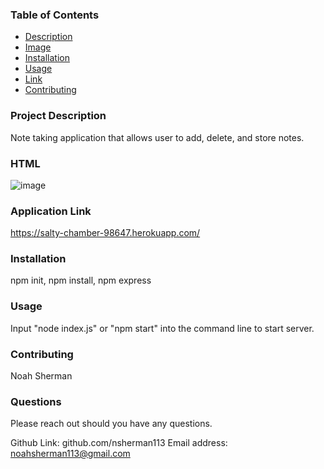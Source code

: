 ### Table of Contents 
  - [Description](#description)
  - [Image](#image)
  - [Installation](#installation)
  - [Usage](#usage)
  - [Link](#link)
  - [Contributing](#contributing)
  
  
### Project Description
  Note taking application that allows user to add, delete, and store notes. 
  
 ### HTML
 ![image](https://user-images.githubusercontent.com/74440415/110739794-7bde3f00-81f7-11eb-86c9-b31d91086870.png)

 
### Application Link 
https://salty-chamber-98647.herokuapp.com/

### Installation 
  npm init, npm install, npm express

### Usage
 Input "node index.js" or "npm start" into the command line to start server. 



### Contributing

 Noah Sherman  
 
### Questions 
 Please reach out should you have any questions.  

  Github Link: github.com/nsherman113
  Email address: noahsherman113@gmail.com